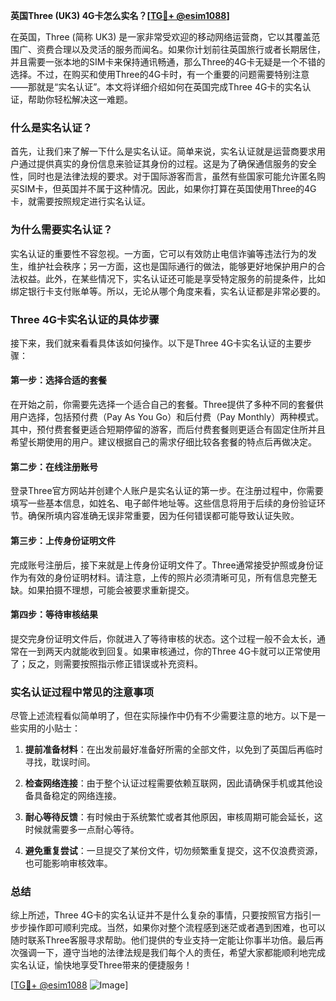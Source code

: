 **英国Three (UK3) 4G卡怎么实名？[[TG💪+ @esim1088](https://t.me/s/esim1088)]**

在英国，Three (简称 UK3) 是一家非常受欢迎的移动网络运营商，它以其覆盖范围广、资费合理以及灵活的服务而闻名。如果你计划前往英国旅行或者长期居住，并且需要一张本地的SIM卡来保持通讯畅通，那么Three的4G卡无疑是一个不错的选择。不过，在购买和使用Three的4G卡时，有一个重要的问题需要特别注意——那就是“实名认证”。本文将详细介绍如何在英国完成Three 4G卡的实名认证，帮助你轻松解决这一难题。

### 什么是实名认证？

首先，让我们来了解一下什么是实名认证。简单来说，实名认证就是运营商要求用户通过提供真实的身份信息来验证其身份的过程。这是为了确保通信服务的安全性，同时也是法律法规的要求。对于国际游客而言，虽然有些国家可能允许匿名购买SIM卡，但英国并不属于这种情况。因此，如果你打算在英国使用Three的4G卡，就需要按照规定进行实名认证。

### 为什么需要实名认证？

实名认证的重要性不容忽视。一方面，它可以有效防止电信诈骗等违法行为的发生，维护社会秩序；另一方面，这也是国际通行的做法，能够更好地保护用户的合法权益。此外，在某些情况下，实名认证还可能是享受特定服务的前提条件，比如绑定银行卡支付账单等。所以，无论从哪个角度来看，实名认证都是非常必要的。

### Three 4G卡实名认证的具体步骤

接下来，我们就来看看具体该如何操作。以下是Three 4G卡实名认证的主要步骤：

#### 第一步：选择合适的套餐
在开始之前，你需要先选择一个适合自己的套餐。Three提供了多种不同的套餐供用户选择，包括预付费（Pay As You Go）和后付费（Pay Monthly）两种模式。其中，预付费套餐更适合短期停留的游客，而后付费套餐则更适合有固定住所并且希望长期使用的用户。建议根据自己的需求仔细比较各套餐的特点后再做决定。

#### 第二步：在线注册账号
登录Three官方网站并创建个人账户是实名认证的第一步。在注册过程中，你需要填写一些基本信息，如姓名、电子邮件地址等。这些信息将用于后续的身份验证环节。确保所填内容准确无误非常重要，因为任何错误都可能导致认证失败。

#### 第三步：上传身份证明文件
完成账号注册后，接下来就是上传身份证明文件了。Three通常接受护照或身份证作为有效的身份证明材料。请注意，上传的照片必须清晰可见，所有信息完整无缺。如果拍摄不理想，可能会被要求重新提交。

#### 第四步：等待审核结果
提交完身份证明文件后，你就进入了等待审核的状态。这个过程一般不会太长，通常在一到两天内就能收到回复。如果审核通过，你的Three 4G卡就可以正常使用了；反之，则需要按照指示修正错误或补充资料。

### 实名认证过程中常见的注意事项

尽管上述流程看似简单明了，但在实际操作中仍有不少需要注意的地方。以下是一些实用的小贴士：

1. **提前准备材料**：在出发前最好准备好所需的全部文件，以免到了英国后再临时寻找，耽误时间。
   
2. **检查网络连接**：由于整个认证过程需要依赖互联网，因此请确保手机或其他设备具备稳定的网络连接。
   
3. **耐心等待反馈**：有时候由于系统繁忙或者其他原因，审核周期可能会延长，这时候就需要多一点耐心等待。

4. **避免重复尝试**：一旦提交了某份文件，切勿频繁重复提交，这不仅浪费资源，也可能影响审核效率。

### 总结

综上所述，Three 4G卡的实名认证并不是什么复杂的事情，只要按照官方指引一步步操作即可顺利完成。当然，如果你对整个流程感到迷茫或者遇到困难，也可以随时联系Three客服寻求帮助。他们提供的专业支持一定能让你事半功倍。最后再次强调一下，遵守当地的法律法规是我们每个人的责任，希望大家都能顺利地完成实名认证，愉快地享受Three带来的便捷服务！

[[TG💪+ @esim1088](https://t.me/s/esim1088) ![Image](https://i.postimg.cc/4NQfJmqS/Snipaste-2025-05-13-00-14-12.png)]